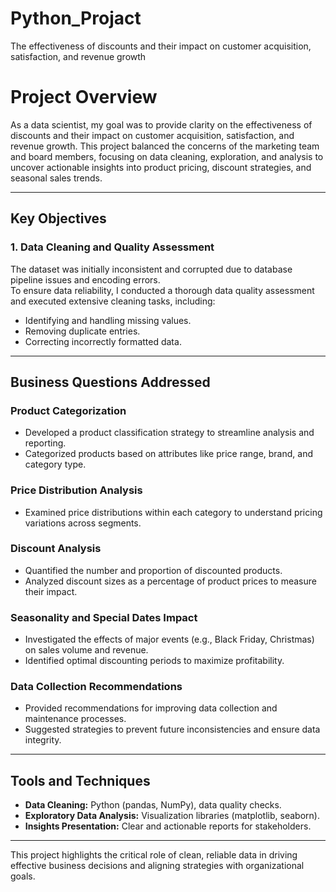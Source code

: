 # Python_Projact
The effectiveness of discounts and their impact on customer acquisition, satisfaction, and revenue growth
# Project Overview

As a data scientist, my goal was to provide clarity on the effectiveness of discounts and their impact on customer acquisition, satisfaction, and revenue growth. This project balanced the concerns of the marketing team and board members, focusing on data cleaning, exploration, and analysis to uncover actionable insights into product pricing, discount strategies, and seasonal sales trends.

---

## Key Objectives

### 1. Data Cleaning and Quality Assessment
The dataset was initially inconsistent and corrupted due to database pipeline issues and encoding errors.  
To ensure data reliability, I conducted a thorough data quality assessment and executed extensive cleaning tasks, including:
- Identifying and handling missing values.
- Removing duplicate entries.
- Correcting incorrectly formatted data.

---

## Business Questions Addressed

### Product Categorization
- Developed a product classification strategy to streamline analysis and reporting.  
- Categorized products based on attributes like price range, brand, and category type.

### Price Distribution Analysis
- Examined price distributions within each category to understand pricing variations across segments.

### Discount Analysis
- Quantified the number and proportion of discounted products.  
- Analyzed discount sizes as a percentage of product prices to measure their impact.

### Seasonality and Special Dates Impact
- Investigated the effects of major events (e.g., Black Friday, Christmas) on sales volume and revenue.  
- Identified optimal discounting periods to maximize profitability.

### Data Collection Recommendations
- Provided recommendations for improving data collection and maintenance processes.  
- Suggested strategies to prevent future inconsistencies and ensure data integrity.

---

## Tools and Techniques
- **Data Cleaning:** Python (pandas, NumPy), data quality checks.
- **Exploratory Data Analysis:** Visualization libraries (matplotlib, seaborn).
- **Insights Presentation:** Clear and actionable reports for stakeholders.

---

This project highlights the critical role of clean, reliable data in driving effective business decisions and aligning strategies with organizational goals.






